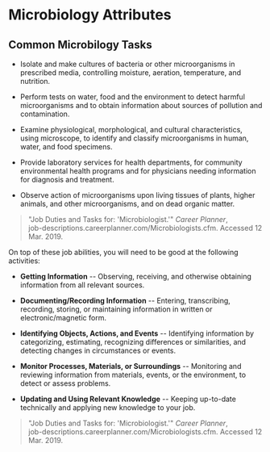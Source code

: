 # Microbiology Attributes
## Common Microbilogy Tasks
- Isolate and make cultures of bacteria or other microorganisms in prescribed media, controlling moisture, aeration, temperature, and nutrition.  
  
- Perform tests on water, food and the environment to detect harmful microorganisms and to obtain information about sources of pollution and contamination.  
  
- Examine physiological, morphological, and cultural characteristics, using microscope, to identify and classify microorganisms in human, water, and food specimens.  
  
- Provide laboratory services for health departments, for community environmental health programs and for physicians needing information for diagnosis and treatment.  
  
- Observe action of microorganisms upon living tissues of plants, higher animals, and other microorganisms, and on dead organic matter.
>"Job Duties and Tasks for: 'Microbiologist.'" _Career Planner_,  
job-descriptions.careerplanner.com/Microbiologists.cfm. Accessed 12 Mar.  2019.

On top of these job abilities, you will need to be good at the following activities:

- **Getting Information** -- Observing, receiving, and otherwise obtaining information from all relevant sources.  
  
  

- **Documenting/Recording Information** -- Entering, transcribing, recording, storing, or maintaining information in written or electronic/magnetic form.  
  
  
- **Identifying Objects, Actions, and Events** -- Identifying information by categorizing, estimating, recognizing differences or similarities, and detecting changes in circumstances or events.  
  
  
- **Monitor Processes, Materials, or Surroundings** -- Monitoring and reviewing information from materials, events, or the environment, to detect or assess problems.  
  
  
- **Updating and Using Relevant Knowledge** -- Keeping up-to-date technically and applying new knowledge to your job.
>"Job Duties and Tasks for: 'Microbiologist.'" _Career Planner_,  
job-descriptions.careerplanner.com/Microbiologists.cfm. Accessed 12 Mar.  2019.
<!--stackedit_data:
eyJoaXN0b3J5IjpbLTk1MjM1MTc5XX0=
-->